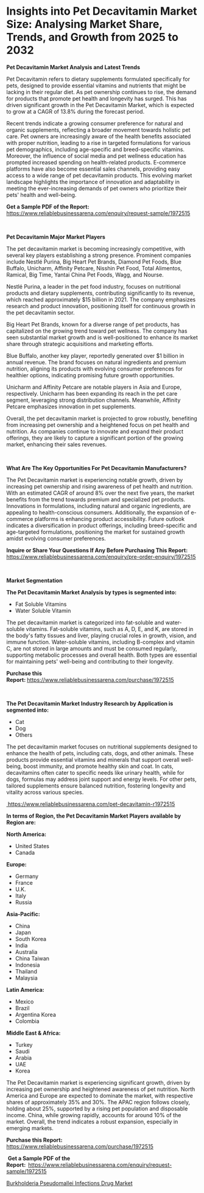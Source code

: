 <p><h1>Insights into Pet Decavitamin Market Size: Analysing Market Share, Trends, and Growth from 2025 to 2032</h1></p><p><strong>Pet Decavitamin Market Analysis and Latest Trends</strong></p>
<p><p>Pet Decavitamin refers to dietary supplements formulated specifically for pets, designed to provide essential vitamins and nutrients that might be lacking in their regular diet. As pet ownership continues to rise, the demand for products that promote pet health and longevity has surged. This has driven significant growth in the Pet Decavitamin Market, which is expected to grow at a CAGR of 13.8% during the forecast period.</p><p>Recent trends indicate a growing consumer preference for natural and organic supplements, reflecting a broader movement towards holistic pet care. Pet owners are increasingly aware of the health benefits associated with proper nutrition, leading to a rise in targeted formulations for various pet demographics, including age-specific and breed-specific vitamins. Moreover, the influence of social media and pet wellness education has prompted increased spending on health-related products. E-commerce platforms have also become essential sales channels, providing easy access to a wide range of pet decavitamin products. This evolving market landscape highlights the importance of innovation and adaptability in meeting the ever-increasing demands of pet owners who prioritize their pets' health and well-being.</p></p>
<p><strong>Get a Sample PDF of the Report:&nbsp;</strong> <a href="https://www.reliablebusinessarena.com/enquiry/request-sample/1972515?utm_campaign=2518&utm_medium=2&utm_source=Github&utm_content=ia&utm_term=09032025&utm_id=pet-decavitamin">https://www.reliablebusinessarena.com/enquiry/request-sample/1972515</a></p>
<p>&nbsp;</p>
<p><strong>Pet Decavitamin Major Market Players</strong></p>
<p><p>The pet decavitamin market is becoming increasingly competitive, with several key players establishing a strong presence. Prominent companies include Nestlé Purina, Big Heart Pet Brands, Diamond Pet Foods, Blue Buffalo, Unicharm, Affinity Petcare, Nisshin Pet Food, Total Alimentos, Ramical, Big Time, Yantai China Pet Foods, Wagg, and Nourse.</p><p>Nestlé Purina, a leader in the pet food industry, focuses on nutritional products and dietary supplements, contributing significantly to its revenue, which reached approximately $15 billion in 2021. The company emphasizes research and product innovation, positioning itself for continuous growth in the pet decavitamin sector.</p><p>Big Heart Pet Brands, known for a diverse range of pet products, has capitalized on the growing trend toward pet wellness. The company has seen substantial market growth and is well-positioned to enhance its market share through strategic acquisitions and marketing efforts.</p><p>Blue Buffalo, another key player, reportedly generated over $1 billion in annual revenue. The brand focuses on natural ingredients and premium nutrition, aligning its products with evolving consumer preferences for healthier options, indicating promising future growth opportunities.</p><p>Unicharm and Affinity Petcare are notable players in Asia and Europe, respectively. Unicharm has been expanding its reach in the pet care segment, leveraging strong distribution channels. Meanwhile, Affinity Petcare emphasizes innovation in pet supplements.</p><p>Overall, the pet decavitamin market is projected to grow robustly, benefiting from increasing pet ownership and a heightened focus on pet health and nutrition. As companies continue to innovate and expand their product offerings, they are likely to capture a significant portion of the growing market, enhancing their sales revenues.</p></p>
<p>&nbsp;</p>
<p><strong>What Are The Key Opportunities For Pet Decavitamin Manufacturers?</strong></p>
<p><p>The Pet Decavitamin market is experiencing notable growth, driven by increasing pet ownership and rising awareness of pet health and nutrition. With an estimated CAGR of around 8% over the next five years, the market benefits from the trend towards premium and specialized pet products. Innovations in formulations, including natural and organic ingredients, are appealing to health-conscious consumers. Additionally, the expansion of e-commerce platforms is enhancing product accessibility. Future outlook indicates a diversification in product offerings, including breed-specific and age-targeted formulations, positioning the market for sustained growth amidst evolving consumer preferences.</p></p>
<p><strong>Inquire or Share Your Questions If Any Before Purchasing This Report:</strong> <a href="https://www.reliablebusinessarena.com/enquiry/pre-order-enquiry/1972515?utm_campaign=2518&utm_medium=2&utm_source=Github&utm_content=ia&utm_term=09032025&utm_id=pet-decavitamin">https://www.reliablebusinessarena.com/enquiry/pre-order-enquiry/1972515</a></p>
<p>&nbsp;</p>
<p><strong>Market Segmentation</strong></p>
<p><strong>The Pet Decavitamin Market Analysis by types is segmented into:</strong></p>
<p><ul><li>Fat Soluble Vitamins</li><li>Water Soluble Vitamin</li></ul></p>
<p><p>The pet decavitamin market is categorized into fat-soluble and water-soluble vitamins. Fat-soluble vitamins, such as A, D, E, and K, are stored in the body's fatty tissues and liver, playing crucial roles in growth, vision, and immune function. Water-soluble vitamins, including B-complex and vitamin C, are not stored in large amounts and must be consumed regularly, supporting metabolic processes and overall health. Both types are essential for maintaining pets' well-being and contributing to their longevity.</p></p>
<p><strong>Purchase this Report:&nbsp;</strong><a href="https://www.reliablebusinessarena.com/purchase/1972515?utm_campaign=2518&utm_medium=2&utm_source=Github&utm_content=ia&utm_term=09032025&utm_id=pet-decavitamin">https://www.reliablebusinessarena.com/purchase/1972515</a></p>
<p>&nbsp;</p>
<p><strong>The Pet Decavitamin Market Industry Research by Application is segmented into:</strong></p>
<p><ul><li>Cat</li><li>Dog</li><li>Others</li></ul></p>
<p><p>The pet decavitamin market focuses on nutritional supplements designed to enhance the health of pets, including cats, dogs, and other animals. These products provide essential vitamins and minerals that support overall well-being, boost immunity, and promote healthy skin and coat. In cats, decavitamins often cater to specific needs like urinary health, while for dogs, formulas may address joint support and energy levels. For other pets, tailored supplements ensure balanced nutrition, fostering longevity and vitality across various species.</p></p>
<p><a href="https://www.reliablebusinessarena.com/pet-decavitamin-r1972515?utm_campaign=2518&utm_medium=2&utm_source=Github&utm_content=ia&utm_term=09032025&utm_id=pet-decavitamin">&nbsp;https://www.reliablebusinessarena.com/pet-decavitamin-r1972515</a></p>
<p><strong>In terms of Region, the Pet Decavitamin Market Players available by Region are:</strong></p>
<p>
    <p> <strong> North America: </strong>
        <ul>
            <li>United States</li>
            <li>Canada</li>
        </ul>
        </p> 
    <p> <strong> Europe: </strong>
        <ul>
            <li>Germany</li>
            <li>France</li>
            <li>U.K.</li>
            <li>Italy</li>
            <li>Russia</li>
        </ul>
        </p> 
    <p> <strong> Asia-Pacific: </strong>
        <ul>
            <li>China</li>
            <li>Japan</li>
            <li>South Korea</li>
            <li>India</li>
            <li>Australia</li>
            <li>China Taiwan</li>
            <li>Indonesia</li>
            <li>Thailand</li>
            <li>Malaysia</li>
        </ul>
        </p> 
    <p> <strong> Latin America: </strong>
        <ul>
            <li>Mexico</li>
            <li>Brazil</li>
            <li>Argentina Korea</li>
            <li>Colombia</li>
        </ul>
        </p> 
    <p> <strong> Middle East & Africa: </strong>
        <ul>
            <li>Turkey</li>
            <li>Saudi</li>
            <li>Arabia</li>
            <li>UAE</li>
            <li>Korea</li>
        </ul>
    </p>
    </p>
<p><p>The Pet Decavitamin market is experiencing significant growth, driven by increasing pet ownership and heightened awareness of pet nutrition. North America and Europe are expected to dominate the market, with respective shares of approximately 35% and 30%. The APAC region follows closely, holding about 25%, supported by a rising pet population and disposable income. China, while growing rapidly, accounts for around 10% of the market. Overall, the trend indicates a robust expansion, especially in emerging markets.</p></p>
<p><strong>Purchase this Report: </strong><a href="https://www.reliablebusinessarena.com/purchase/1972515?utm_campaign=2518&utm_medium=2&utm_source=Github&utm_content=ia&utm_term=09032025&utm_id=pet-decavitamin">https://www.reliablebusinessarena.com/purchase/1972515</a></p>
<p>&nbsp;<strong>Get a Sample PDF of the Report:&nbsp;&nbsp;</strong><a href="https://www.reliablebusinessarena.com/enquiry/request-sample/1972515?utm_campaign=2518&utm_medium=2&utm_source=Github&utm_content=ia&utm_term=09032025&utm_id=pet-decavitamin">https://www.reliablebusinessarena.com/enquiry/request-sample/1972515</a></p>
<p><strong></strong></p>
<p><p><a href="https://github.com/tafuaraasswn/Market-Research-Report-List-1/blob/main/burkholderia-pseudomallei-infections-drug-market.md?utm_campaign=2518&utm_medium=2&utm_source=Github&utm_content=ia&utm_term=09032025&utm_id=pet-decavitamin">Burkholderia Pseudomallei Infections Drug Market</a></p></p>